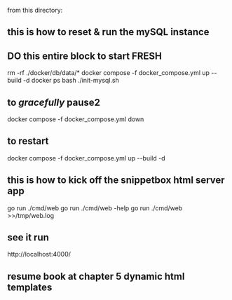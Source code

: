 from this directory:

## this is how to reset & run the mySQL instance

## DO this entire block to start FRESH
rm -rf ./docker/db/data/*
docker compose -f docker_compose.yml up --build -d
docker ps
bash ./init-mysql.sh

## to *gracefully* pause2
docker compose -f docker_compose.yml down

## to restart
docker compose -f docker_compose.yml up --build -d

## this is how to kick off the snippetbox html server app

go run ./cmd/web
go run ./cmd/web -help
go run ./cmd/web >>/tmp/web.log

## see it run
http://localhost:4000/

## resume book at chapter 5 dynamic html templates
